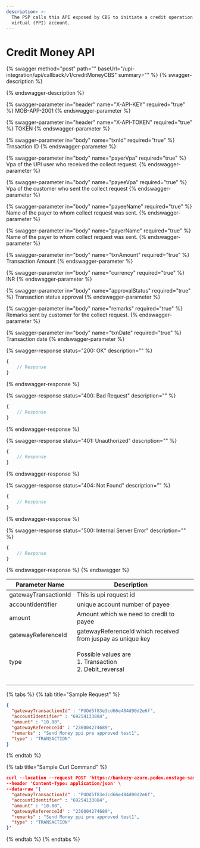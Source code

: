 ```yaml
---
description: >-
  The PSP calls this API exposed by CBS to initiate a credit operation on a
  virtual (PPI) account.
---
```


# Credit Money API

{% swagger method="post" path="" baseUrl="/upi-integration/upi/callback/v1/creditMoneyCBS" summary="" %}
{% swagger-description %}

{% endswagger-description %}

{% swagger-parameter in="header" name="X-API-KEY" required="true" %}
MOB-APP-2001
{% endswagger-parameter %}

{% swagger-parameter in="header" name="X-API-TOKEN" required="true" %}
TOKEN
{% endswagger-parameter %}

{% swagger-parameter in="body" name="txnId" required="true" %}
Trnsaction ID
{% endswagger-parameter %}

{% swagger-parameter in="body" name="payerVpa" required="true" %}
Vpa of the UPI user who received the collect request.
{% endswagger-parameter %}

{% swagger-parameter in="body" name="payeeVpa" required="true" %}
Vpa of the customer who sent the collect request
{% endswagger-parameter %}

{% swagger-parameter in="body" name="payeeName" required="true" %}
Name of the payer to whom collect request was sent.
{% endswagger-parameter %}

{% swagger-parameter in="body" name="payerName" required="true" %}
Name of the payer to whom collect request was sent.
{% endswagger-parameter %}

{% swagger-parameter in="body" name="txnAmount" required="true" %}
Transaction Amount
{% endswagger-parameter %}

{% swagger-parameter in="body" name="currency" required="true" %}
INR
{% endswagger-parameter %}

{% swagger-parameter in="body" name="approvalStatus" required="true" %}
Transaction status approval
{% endswagger-parameter %}

{% swagger-parameter in="body" name="remarks" required="true" %}
Remarks sent by customer for the collect request.
{% endswagger-parameter %}

{% swagger-parameter in="body" name="txnDate" required="true" %}
Transaction date
{% endswagger-parameter %}

{% swagger-response status="200: OK" description="" %}
```javascript
{
    // Response
}
```
{% endswagger-response %}

{% swagger-response status="400: Bad Request" description="" %}
```javascript
{
    // Response
}
```
{% endswagger-response %}

{% swagger-response status="401: Unauthorized" description="" %}
```javascript
{
    // Response
}
```
{% endswagger-response %}

{% swagger-response status="404: Not Found" description="" %}
```javascript
{
    // Response
}
```
{% endswagger-response %}

{% swagger-response status="500: Internal Server Error" description="" %}
```javascript
{
    // Response
}
```
{% endswagger-response %}
{% endswagger %}

| Parameter Name       | Description                                                         |   |
| -------------------- | ------------------------------------------------------------------- | - |
| gatewayTransactionId | This is upi request id                                              |   |
| accountIdentifier    | unique account number of payee                                      |   |
| amount               | Amount which we need to credit to payee                             |   |
| gatewayReferenceId   | gatewayReferenceId which received from juspay as unique key         |   |
| type                 | <p>Possible values are <br>1. Transaction <br>2. Debit_reversal</p> |   |
|                      |                                                                     |   |
|                      |                                                                     |   |

{% tabs %}
{% tab title="Sample Request" %}
```json
{
  "gatewayTransactionId" : "PUOd5f83e3cd66e484d90d2e6f",
  "accountIdentifier" : "69254133884",
  "amount" : "10.00",
  "gatewayReferenceId" : "236004274689",
  "remarks" : "Send Money ppi pre approved test1",
  "type" : "TRANSACTION"
}
```
{% endtab %}

{% tab title="Sample Curl Command" %}
```json
curl --location --request POST 'https://bankezy-azure.pcdev.enstage-sas.com/upi-integration/upi/callback/v1/creditMoneyCBS?X-API-KEY=Juspay' \
--header 'Content-Type: application/json' \
--data-raw '{
  "gatewayTransactionId" : "PUOd5f83e3cd66e484d90d2e6f",
  "accountIdentifier" : "69254133884",
  "amount" : "10.00",
  "gatewayReferenceId" : "236004274689",
  "remarks" : "Send Money ppi pre approved test1",
  "type" : "TRANSACTION"
}'
```
{% endtab %}
{% endtabs %}

